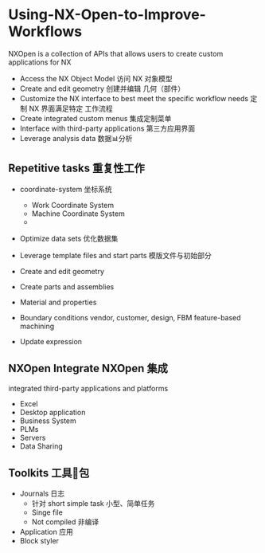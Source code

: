# Using-NX-Open-to-Improve-Workflows

NXOpen is a collection of APIs that allows users to create custom applications for NX

- Access the NX Object Model 访问 NX 对象模型
- Create and edit geometry 创建并编辑 几何（部件）
- Customize the NX interface to best meet the specific workflow needs 定制 NX 界面满足特定 工作流程
- Create integrated custom menus 集成定制菜单
- Interface with third-party applications 第三方应用界面
- Leverage analysis data 数据📊分析

## Repetitive tasks 重复性工作
- coordinate-system 坐标系统
   - Work Coordinate System
   - Machine Coordinate System
   -

- Optimize data sets 优化数据集
- Leverage template files and start parts 模版文件与初始部分
- Create and edit geometry
- Create parts and assemblies
- Material and properties
- Boundary conditions vendor, customer, design, FBM feature-based machining
- Update expression

## NXOpen Integrate NXOpen 集成
integrated third-party applications and platforms
- Excel
- Desktop application
- Business System
- PLMs
- Servers
- Data Sharing

## Toolkits 工具🔧包
- Journals 日志
   - 针对 short simple task 小型、简单任务
   - Singe file
   - Not compiled 非编译
- Application 应用
- Block styler

  


